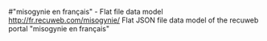 #"misogynie en français" - Flat file data model
http://fr.recuweb.com/misogynie/
Flat JSON file data model of the recuweb portal "misogynie en français"
